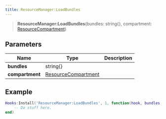 ```yaml
---
title: ResourceManager:LoadBundles
---
```


> **ResourceManager:LoadBundles**(bundles: string{}, compartment: [ResourceCompartment](/vext/ref/shared/type/resourcecompartment))

## Parameters

| Name | Type | Description |
| ---- | ---- | ----------- |
| **bundles** | string{} |  |
| **compartment** | [ResourceCompartment](/vext/ref/shared/type/resourcecompartment) |  |

## Example

```lua
Hooks:Install('ResourceManager:LoadBundles', 1, function(hook, bundles, compartment)
    -- Do stuff here.
end)
```
